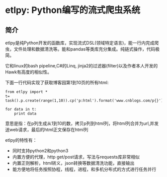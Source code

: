# etlpy: Python编写的流式爬虫系统

## 简介

etlpy是纯Python开发的函数库，实现流式DSL(领域特定语言)，能一行内完成爬虫，文件处理和数据清洗等。能和pandas等类库充分集成。纯链式操作，代码极简。

它和linux的bash pipeline,C#的Linq, jinja2的过滤器(filter)以及作者本人开发的Hawk有高度的相似性。

下面一行代码实现了获取博客园第1到10页的所有html:
```
from etlpy import *
t= task().p.create(range(1,10)).cp('p:html').format('www.cnblogs.com/p{}').get()

for data in t:
    print data

```

意思是指：在p列生成从1到10的数，拷贝p列到html列，将html列合并为url,并发送web请求，最后的html正文保存在html列

etlpy的特性有：

- 同时支持python2和python3
- 内置方便的代理，http get/post请求，写法与requests库非常相似
- 内置正则解析，html转义，json转换等数据清洗功能，直接输出
- 能方便地将任务按照协程，线程，进程，和多机分布式的方式进行任务并行




    













